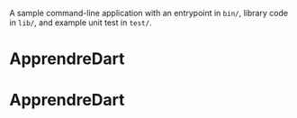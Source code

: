 A sample command-line application with an entrypoint in `bin/`, library code
in `lib/`, and example unit test in `test/`.
# ApprendreDart
# ApprendreDart
